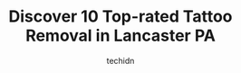 ---
layout: ampstory
image: https://i0.wp.com/www.depkes.org/wp-content/uploads/2023/06/tattoo-removal-0-in-lancaster-pa-1685821757.png?resize=640,853
author: techidn
featured: false
description: Discover the impressive array of Tattoo Removal options in Lancaster PA, where you can find 10 of the largest Tattoo Removal establishments in the area. From renowned classics to hidden gems
title: Discover 10 Top-rated Tattoo Removal in Lancaster PA
cover:
   title: Discover 10 Top-rated Tattoo Removal in Lancaster PA
   subtitle: Rickpate
   background: https://www.depkes.org/wp-content/uploads/2023/06/tattoo-removal-0-in-lancaster-pa-1685821757.png

pages: 
 - layout: thirds
   top: <h1>#1 City Line Tattoo & Body Piercing</h1>
   bottom: "<p>I went here to get my nose pierced. As soon as I walked in greeted right away! It was an awesome experience. Made me feel right at home! My husband came with me and we bo</p>"
   background: https://www.depkes.org/wp-content/uploads/2023/06/tattoo-removal-1-in-lancaster-pa-1685821758.jpeg
   backgroundblur: true
 - layout: thirds
   top: <h1>#2 Bella Medspa</h1>
   bottom: "<p>Extremely friendly staff however results of hair removal is minimal. I completed 3 sessions of which my first session was at a different company.  Since switching to Bell</p>"
   background: https://www.depkes.org/wp-content/uploads/2023/06/tattoo-removal-2-in-lancaster-pa-1685821758.jpeg
   cta:
      link: https://www.depkes.org/blog/discover-10-top-rated-tattoo-removal-in-lancaster-pa/
      text: Discover 10 Top-rated Tattoo Removal in Lancaster PA
 - layout: thirds
   top: <h1>#3 Dreams Collide Tattoo</h1>
   bottom: "<p>438 N Queen St STE 200, Lancaster, PA 17603, United States</p>"
   background: https://www.depkes.org/wp-content/uploads/2023/06/tattoo-removal-3-in-lancaster-pa-1685821758.jpeg
   cta:
      link: https://www.depkes.org/blog/discover-10-top-rated-tattoo-removal-in-lancaster-pa/
      text: Discover 10 Top-rated Tattoo Removal in Lancaster PA
 - layout: thirds
   top: <h1>#4 717 Tattoo, Body Piercing, & Tattoo Removal Studio 4</h1>
   bottom: "<p>444 Locust St, Columbia, PA 17512, United States</p>"
   background: https://images.unsplash.com/photo-1534312527009-56c7016453e6?ixlib=rb-4.0.3&ixid=MnwxMjA3fDB8MHxwaG90by1wYWdlfHx8fGVufDB8fHx8&auto=format&fit=crop&w=640&h=853&q=80
   cta:
      link: https://www.depkes.org/blog/discover-10-top-rated-tattoo-removal-in-lancaster-pa/
      text: Discover 10 Top-rated Tattoo Removal in Lancaster PA
 - layout: thirds
   top: <h1>#5 # 23 Tattoo Shop</h1>
   bottom: "<p>1642 E Lincoln Hwy, Lancaster, PA 17602, United States</p>"
   background: https://images.unsplash.com/photo-1484589065579-248aad0d8b13?ixlib=rb-4.0.3&ixid=MnwxMjA3fDB8MHxwaG90by1wYWdlfHx8fGVufDB8fHx8&auto=format&fit=crop&w=640&h=853&q=80
   cta:
      link: https://www.depkes.org/blog/discover-10-top-rated-tattoo-removal-in-lancaster-pa/
      text: Discover 10 Top-rated Tattoo Removal in Lancaster PA
 - layout: thirds
   top: <h1>#6 Jill & Bonnies Electrolysis and Laser</h1>
   bottom: "<p>2301 Harrisburg Pike Suite 204, Lancaster, PA 17601, United States</p>"
   background: https://images.unsplash.com/photo-1518640467707-6811f4a6ab73?ixlib=rb-4.0.3&ixid=MnwxMjA3fDB8MHxwaG90by1wYWdlfHx8fGVufDB8fHx8&auto=format&fit=crop&w=640&h=853&q=80
   cta:
      link: https://www.depkes.org/blog/discover-10-top-rated-tattoo-removal-in-lancaster-pa/
      text: Discover 10 Top-rated Tattoo Removal in Lancaster PA
 - layout: thirds
   top: <h1>#7 ND Advance Microblading & MedSpa</h1>
   bottom: "<p>1016 N Charlotte St Suite 141, Lancaster, PA 17603, United States</p>"
   background: https://images.unsplash.com/photo-1608411404720-c8f0417bcdba?ixlib=rb-4.0.3&ixid=MnwxMjA3fDB8MHxwaG90by1wYWdlfHx8fGVufDB8fHx8&auto=format&fit=crop&w=640&h=853&q=80
   cta:
      link: https://www.depkes.org/blog/discover-10-top-rated-tattoo-removal-in-lancaster-pa/
      text: Discover 10 Top-rated Tattoo Removal in Lancaster PA
 - layout: thirds
   middle: Continue reading...
   background: https://images.unsplash.com/photo-1488554378835-f7acf46e6c98?ixlib=rb-4.0.3&ixid=MnwxMjA3fDB8MHxwaG90by1wYWdlfHx8fGVufDB8fHx8&auto=format&fit=crop&w=640&h=853&q=80
   cta:
      link: https://www.depkes.org/blog/discover-10-top-rated-tattoo-removal-in-lancaster-pa/
      text: Discover 10 Top-rated Tattoo Removal in Lancaster PA
      
---